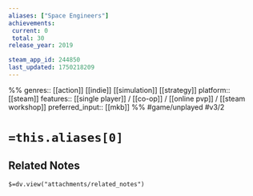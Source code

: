 ```yaml
---
aliases: ["Space Engineers"]
achievements:
 current: 0
 total: 30
release_year: 2019

steam_app_id: 244850
last_updated: 1750218209
---
```

%%
genres:: [[action]] [[indie]] [[simulation]] [[strategy]]
platform:: [[steam]]
features:: [[single player]] / [[co-op]] / [[online pvp]] / [[steam workshop]]
preferred_input:: [[mkb]]
%%
#game/unplayed
#v3/2

# `=this.aliases[0]`
## Related Notes
`$=dv.view("attachments/related_notes")`